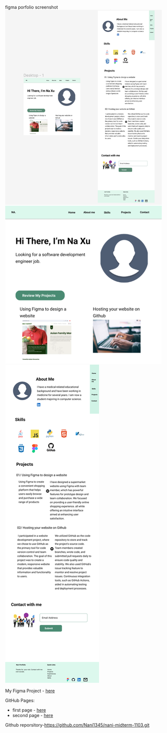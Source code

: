 



figma porfolio screenshot
![image](./docs/images/portfolio.png)
![image](./docs/images/portfolio1.png)
![image](./docs/images/portfolio2.png)

My Figma Project - [here](https://www.figma.com/proto/zdvHG3Abqqt2mcHAShyULf/Untitled?type=design&node-id=1-194&t=hONBVMmBBpo941oO-0&scaling=min-zoom&page-id=0%3A1&starting-point-node-id=1%3A216)


GitHub Pages: 
- first page - [here](https://nani1345.github.io/nani-midterm-1103/index.html#section-home)
- second page - [here](https://nani1345.github.io/nani-midterm-1103/index2.html#section-project)


Github reporsitory-https://github.com/Nani1345/nani-midterm-1103.git

